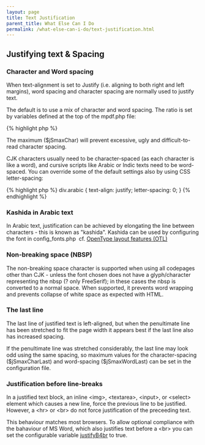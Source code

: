 ```yaml
---
layout: page
title: Text Justification
parent_title: What Else Can I Do
permalink: /what-else-can-i-do/text-justification.html
---
```


<div id="bpmbook" class="bpmbook" style="direction:ltr;">
<div class="topic_user_field">
<div id="U0">
<h2>Justifying text &amp; Spacing</h2>
<h3>Character and Word spacing</h3>
<p>When text-alignment is set to Justify (i.e. aligning to both right and left margins), word spacing and character spacing are normally used to justify text.</p>
<p>The default is to use a mix of character and word spacing. The ratio is set by variables defined at the top of the mpdf.php file:</p>

{% highlight php %}
<?php

var $jSWord = 0.4;  // Percentage(/100) of spacing to allocate to Word vs. Character

var $jSmaxChar = 2; // Maximum spacing to allocate to character spacing. (0 = no maximum)
{% endhighlight %}

<p>The maximum (<span class="parameter">$jSmaxChar</span>) will prevent excessive, ugly and difficult-to-read character spacing.</p>
<p>CJK characters usually need to be character-spaced (as each character is like a word), and cursive scripts like Arabic or Indic texts need to be word-spaced. You can override some of the default settings also by using CSS letter-spacing:</p>

{% highlight php %}
div.arabic {

   text-align: justify;

   letter-spacing: 0; 

}
{% endhighlight %}

<h3>Kashida in Arabic text</h3>
<p>In Arabic text, justification can be achieved by elongating the line between characters - this is known as "kashida". Kashida can be used by configuring the font in <span class="filename">config_fonts.php</span>&nbsp; cf. <a href="/fonts-languages/opentype-layout-otl.html">OpenType layout features (OTL)</a></p>
<h3>Non-breaking space (NBSP)</h3>
<p>The non-breaking space character is supported when using all codepages other than CJK - unless the font chosen does not have a glyph/character representing the nbsp (? only FreeSerif); in these cases the nbsp is converted to a normal space. When supported, it prevents word wrapping and prevents collapse of white space as expected with HTML.</p>
<h3>The last line</h3>
<p>The last line of justified text is left-aligned, but when the penultimate line has been stretched to fit the page width it appears best if the last line also has increased spacing.</p>
<p>If the penultimate line was stretched considerably, the last line may look odd using the same spacing, so maximum values for the character-spacing (<span class="parameter">$jSmaxCharLast</span>) and word-spacing (<span class="parameter">$jSmaxWordLast</span>) can be set in the configuration file.</p>
<h3>Justification before line-breaks</h3>
<p>In a justified text block, an inline &lt;img&gt;, &lt;textarea&gt;, &lt;input&gt;, or &lt;select&gt; element which causes a new line, force the previous line to be justified. However, a &lt;hr&gt; or &lt;br&gt; do not force justification of the preceeding text.</p>
<p>This behaviour matches most browsers. To allow optional compliance with the bahaviour of MS Word, which also justifies text before a &lt;br&gt; you can set the configurable variable <a href="/reference/mpdf-variables/justifyb4br.html">justifyB4br</a> to true.</p>
</div>
</div>

